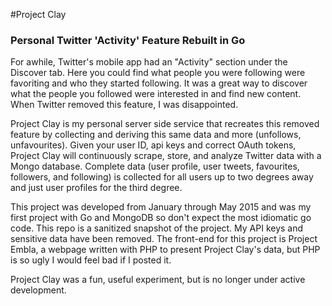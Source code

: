 #Project Clay
### Personal Twitter 'Activity' Feature Rebuilt in Go

For awhile, Twitter's mobile app had an "Activity" section under the Discover tab. Here you could find what people you were following were favoriting and who they started following. It was a great way to discover what the people you followed were interested in and find new content. When Twitter removed this feature, I was disappointed. 

Project Clay is my personal server side service that recreates this removed feature by collecting and deriving this same data and more (unfollows, unfavourites). Given your user ID, api keys and correct OAuth tokens, Project Clay will continuously scrape, store, and analyze Twitter data with a Mongo database. Complete data (user profile, user tweets, favourites, followers, and following) is collected for all users up to two degrees away and just user profiles for the third degree. 

This project was developed from January through May 2015 and was my first project with Go and MongoDB so don't expect the most idiomatic go code. This repo is a sanitized snapshot of the project. My API keys and sensitive data have been removed. The front-end for this project is Project Embla, a webpage written with PHP to present Project Clay's data, but PHP is so ugly I would feel bad if I posted it.

Project Clay was a fun, useful experiment, but is no longer under active development.


